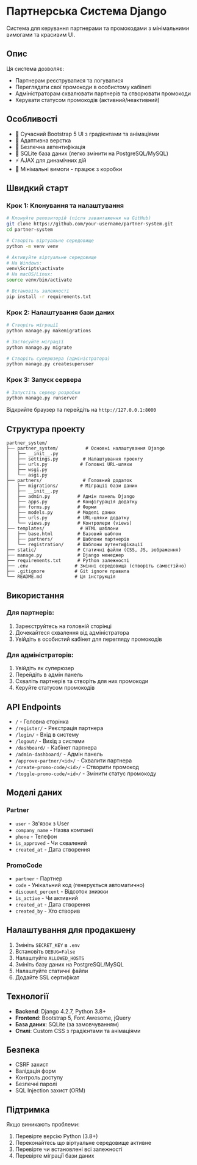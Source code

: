 # Партнерська Система Django

Система для керування партнерами та промокодами з мінімальними вимогами та красивим UI.

## Опис

Ця система дозволяє:
- Партнерам реєструватися та логуватися
- Переглядати свої промокоди в особистому кабіneті
- Адміністраторам схвалювати партнерів та створювати промокоди
- Керувати статусом промокодів (активний/неактивний)

## Особливості

- 🎨 Сучасний Bootstrap 5 UI з градієнтами та анімаціями
- 📱 Адаптивна верстка
- 🔐 Безпечна автентифікація
- 💾 SQLite база даних (легко змінити на PostgreSQL/MySQL)
- ⚡ AJAX для динамічних дій
- 🎯 Мінімальні вимоги - працює з коробки

## Швидкий старт

### Крок 1: Клонування та налаштування

```bash
# Клонуйте репозиторій (після завантаження на GitHub)
git clone https://github.com/your-username/partner-system.git
cd partner-system

# Створіть віртуальне середовище
python -m venv venv

# Активуйте віртуальне середовище
# На Windows:
venv\Scripts\activate
# На macOS/Linux:
source venv/bin/activate

# Встановіть залежності
pip install -r requirements.txt
```

### Крок 2: Налаштування бази даних

```bash
# Створіть міграції
python manage.py makemigrations

# Застосуйте міграції
python manage.py migrate

# Створіть суперюзера (адміністратора)
python manage.py createsuperuser
```

### Крок 3: Запуск сервера

```bash
# Запустіть сервер розробки
python manage.py runserver
```

Відкрийте браузер та перейдіть на `http://127.0.0.1:8000`

## Структура проекту

```
partner_system/
├── partner_system/          # Основні налаштування Django
│   ├── __init__.py
│   ├── settings.py         # Налаштування проекту
│   ├── urls.py            # Головні URL-шляхи
│   ├── wsgi.py
│   └── asgi.py
├── partners/               # Головний додаток
│   ├── migrations/        # Міграції бази даних
│   ├── __init__.py
│   ├── admin.py          # Адмін панель Django
│   ├── apps.py           # Конфігурація додатку
│   ├── forms.py          # Форми
│   ├── models.py         # Моделі даних
│   ├── urls.py           # URL-шляхи додатку
│   └── views.py          # Контролери (views)
├── templates/             # HTML шаблони
│   ├── base.html         # Базовий шаблон
│   ├── partners/         # Шаблони партнерів
│   └── registration/     # Шаблони аутентифікації
├── static/               # Статичні файли (CSS, JS, зображення)
├── manage.py             # Django менеджер
├── requirements.txt      # Python залежності
├── .env                 # Змінні середовища (створіть самостійно)
├── .gitignore           # Git ignore правила
└── README.md            # Ця інструкція
```

## Використання

### Для партнерів:
1. Зареєструйтесь на головній сторінці
2. Дочекайтеся схвалення від адміністратора
3. Увійдіть в особистий кабінет для перегляду промокодів

### Для адміністраторів:
1. Увійдіть як суперюзер
2. Перейдіть в адмін панель
3. Схваліть партнерів та створіть для них промокоди
4. Керуйте статусом промокодів

## API Endpoints

- `/` - Головна сторінка
- `/register/` - Реєстрація партнера
- `/login/` - Вхід в систему
- `/logout/` - Вихід з системи
- `/dashboard/` - Кабінет партнера
- `/admin-dashboard/` - Адмін панель
- `/approve-partner/<id>/` - Схвалити партнера
- `/create-promo-code/<id>/` - Створити промокод
- `/toggle-promo-code/<id>/` - Змінити статус промокоду

## Моделі даних

### Partner
- `user` - Зв'язок з User
- `company_name` - Назва компанії
- `phone` - Телефон
- `is_approved` - Чи схвалений
- `created_at` - Дата створення

### PromoCode
- `partner` - Партнер
- `code` - Унікальний код (генерується автоматично)
- `discount_percent` - Відсоток знижки
- `is_active` - Чи активний
- `created_at` - Дата створення
- `created_by` - Хто створив

## Налаштування для продакшену

1. Змініть `SECRET_KEY` в `.env`
2. Встановіть `DEBUG=False`
3. Налаштуйте `ALLOWED_HOSTS`
4. Змініть базу даних на PostgreSQL/MySQL
5. Налаштуйте статичні файли
6. Додайте SSL сертифікат

## Технології

- **Backend**: Django 4.2.7, Python 3.8+
- **Frontend**: Bootstrap 5, Font Awesome, jQuery
- **База даних**: SQLite (за замовчуванням)
- **Стилі**: Custom CSS з градієнтами та анімаціями

## Безпека

- CSRF захист
- Валідація форм
- Контроль доступу
- Безпечні паролі
- SQL Injection захист (ORM)

## Підтримка

Якщо виникають проблеми:
1. Перевірте версію Python (3.8+)
2. Переконайтесь що віртуальне середовище активне
3. Перевірте чи встановлені всі залежності
4. Перевірте міграції бази даних